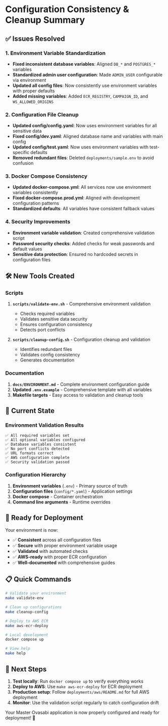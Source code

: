 # Configuration Consistency & Cleanup Summary

## ✅ Issues Resolved

### 1. Environment Variable Standardization

- **Fixed inconsistent database variables**: Aligned `DB_*` and `POSTGRES_*` variables
- **Standardized admin user configuration**: Made `ADMIN_USER` configurable via environment
- **Updated all config files**: Now consistently use environment variables with proper defaults
- **Added missing variables**: Added `ECR_REGISTRY`, `CAMPAIGN_ID`, and `WS_ALLOWED_ORIGINS`

### 2. Configuration File Cleanup

- **Updated config/config.yaml**: Now uses environment variables for all sensitive data
- **Fixed config/dev.yaml**: Aligned database name and variables with main config
- **Updated config/test.yaml**: Now uses environment variables with test-specific defaults
- **Removed redundant files**: Deleted `deployments/sample.env` to avoid confusion

### 3. Docker Compose Consistency

- **Updated docker-compose.yml**: All services now use environment variables consistently
- **Fixed docker-compose.prod.yml**: Aligned with development configuration patterns
- **Standardized defaults**: All variables have consistent fallback values

### 4. Security Improvements

- **Environment variable validation**: Created comprehensive validation script
- **Password security checks**: Added checks for weak passwords and default values
- **Sensitive data protection**: Ensured no hardcoded secrets in configuration files

## 🛠️ New Tools Created

### Scripts

1. **`scripts/validate-env.sh`** - Comprehensive environment validation
   - Checks required variables
   - Validates sensitive data security
   - Ensures configuration consistency
   - Detects port conflicts

2. **`scripts/cleanup-config.sh`** - Configuration cleanup and validation
   - Identifies redundant files
   - Validates config consistency
   - Generates documentation

### Documentation

1. **`docs/ENVIRONMENT.md`** - Complete environment configuration guide
2. **Updated `.env.example`** - Comprehensive template with all variables
3. **Makefile targets** - Easy access to validation and cleanup tools

## 🎯 Current State

### Environment Validation Results

```text
✅ All required variables set
✅ All optional variables configured  
✅ Database variables consistent
✅ No port conflicts detected
✅ URL formats correct
✅ AWS configuration complete
✅ Security validation passed
```

### Configuration Hierarchy

1. **Environment variables** (`.env`) - Primary source of truth
2. **Configuration files** (`config/*.yaml`) - Application settings
3. **Docker compose** - Container orchestration
4. **Command line arguments** - Runtime overrides

## 🚀 Ready for Deployment

Your environment is now:

- ✅ **Consistent** across all configuration files
- ✅ **Secure** with proper environment variable usage
- ✅ **Validated** with automated checks
- ✅ **AWS-ready** with proper ECR configuration
- ✅ **Well-documented** with comprehensive guides

## 📋 Quick Commands

```bash
# Validate your environment
make validate-env

# Clean up configurations
make cleanup-config

# Deploy to AWS ECR
make aws-ecr-deploy

# Local development
docker compose up

# View help
make help
```

## 🔄 Next Steps

1. **Test locally**: Run `docker compose up` to verify everything works
2. **Deploy to AWS**: Use `make aws-ecr-deploy` for ECR deployment  
3. **Production setup**: Follow `deployments/aws/README.md` for full AWS deployment
4. **Monitor**: Use the validation script regularly to catch configuration drift

Your Master Ovasabi application is now properly configured and ready for deployment! 🎉
